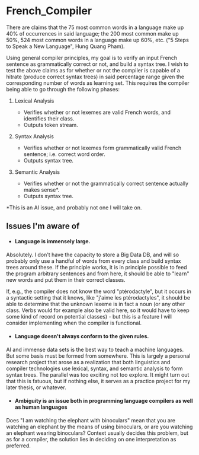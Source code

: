 # French_Compiler

There are claims that the 75 most common words in a language make up 40% of occurrences in said language; the 200 most common make up 50%, 524 most common words in a language make up 60%, etc. ("5 Steps to Speak a New Language", Hung Quang Pham).

Using general compiler principles, my goal is to verify an input French sentence as grammatically correct or not, and build a syntax tree. 
I wish to test the above claims as for whether or not the compiler is capable of a hitrate (produce correct syntax trees) in said percentage range given the corresponding number of words as learning set. 
This requires the compiler being able to go through the following phases:

1. Lexical Analysis
	- Verifies whether or not lexemes are valid French words, and identifies their class.
	- Outputs token stream.

2. Syntax Analysis
	- Verifies whether or not lexemes form grammatically valid French sentence; i.e. correct word order.
	- Outputs syntax tree.

3. Semantic Analysis
	- Verifies whether or not the grammatically correct sentence actually makes sense*.
	- Outputs syntax tree.

*This is an AI issue, and probably not one I will take on.

## Issues I'm aware of

- #### Language is immensely large. 
Absolutely. I don't have the capacity to store a Big Data DB, and will so probably only use a handful of words from every class and build syntax trees around these. If the principle works, it is in principle possible to feed the program arbitrary sentences and from here, it should be able to "learn" new words and put them in their correct classes. 

If, e.g., the compiler does not know the word "ptérodactyle", but it occurs in a syntactic setting that it knows, like "j'aime les ptérodactyles", it should be able to determine that the unknown lexeme is in fact a noun (or any other class. Verbs would for example also be valid here, so it would have to keep some kind of record on potential classes) - but this is a feature I will consider implementing when the compiler is functional.

- #### Language doesn't always conform to the given rules.
AI and immense data sets is the best way to teach a machine languages. But some basis must be formed from somewhere. This is largely a personal research project that arose as a realization that both linguistics and compiler technologies use lexical, syntax, and semantic analysis to form syntax trees. The parallel was too exciting not too explore. It might turn out that this is fatuous, but if nothing else, it serves as a practice project for my later thesis, or whatever.

- #### Ambiguity is an issue both in programming language compilers as well as human languages
Does "I am watching the elephant with binoculars" mean that you are watching an elephant by the means of using binoculars, or are you watching an elephant wearing binoculars? Context usually decides this problem, but as for a compiler, the solution lies in deciding on one interpretation as preferred.